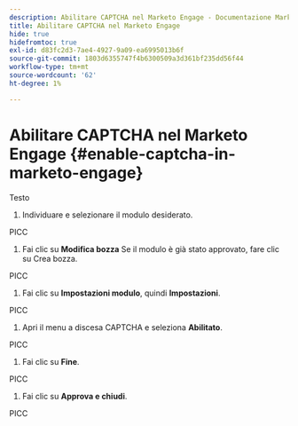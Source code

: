 ```yaml
---
description: Abilitare CAPTCHA nel Marketo Engage - Documentazione Marketo - Documentazione del prodotto
title: Abilitare CAPTCHA nel Marketo Engage
hide: true
hidefromtoc: true
exl-id: d83fc2d3-7ae4-4927-9a09-ea6995013b6f
source-git-commit: 1803d6355747f4b6300509a3d361bf235dd56f44
workflow-type: tm+mt
source-wordcount: '62'
ht-degree: 1%

---
```


# Abilitare CAPTCHA nel Marketo Engage {#enable-captcha-in-marketo-engage}

Testo

1. Individuare e selezionare il modulo desiderato.

PICC

1. Fai clic su **Modifica bozza** Se il modulo è già stato approvato, fare clic su Crea bozza.

PICC

1. Fai clic su **Impostazioni modulo**, quindi **Impostazioni**.

PICC

1. Apri il menu a discesa CAPTCHA e seleziona **Abilitato**.

PICC

1. Fai clic su **Fine**.

PICC

1. Fai clic su **Approva e chiudi**.

PICC
